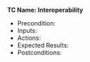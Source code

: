 **TC Name: Interoperability**
* Precondition:
* Inputs:
* Actions:
* Expected Results:
* Postconditions:
